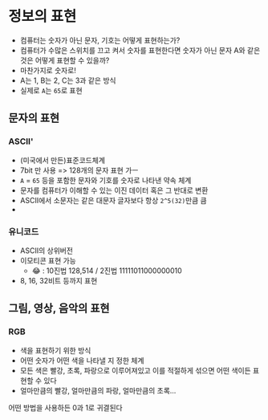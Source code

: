 # 정보의 표현

- 컴퓨터는 숫자가 아닌 문자, 기호는 어떻게 표현하는가?
- 컴퓨터가 수많은 스위치를 끄고 켜서 숫자를 표현한다면 숫자가 아닌 문자 A와 같은 것은 어떻게 표현할 수 있을까?
- 마찬가지로 숫자로!
- A는 1, B는 2, C는 3과 같은 방식
- 실제로 `A`는 `65`로 표현

## 문자의 표현

### ASCII'
- (미국에서 만든)표준코드체계
- 7bit 만 사용 => 128개의 문자 표현 가ㅡ
- `A` = `65` 등을 포함한 문자와 기호를 숫자로 나타낸 약속 체계
- 문자를 컴퓨터가 이해할 수 있는 이진 데이터 혹은 그 반대로 변환
- ASCII에서 소문자는 같은 대문자 글자보다 항상 `2^5(32)`만큼 큼
- 

### 유니코드
- ASCII의 상위버전
- 이모티콘 표현 가능
  - 😂 : 10진법 128,514 / 2진법 11111011000000010
- 8, 16, 32비트 등까지 표현


## 그림, 영상, 음악의 표현

### RGB
- 색을 표현하기 위한 방식
- 어떤 숫자가 어떤 색을 나타낼 지 정한 체계
- 모든 색은 빨강, 초록, 파랑으로 이루어져있고 이를 적절하게 섞으면 어떤 색이든 표현할 수 있다
- 얼마만큼의 빨강, 얼마만큼의 파랑, 얼마만큼의 초록...


어떤 방법을 사용하든 0과 1로 귀결된다